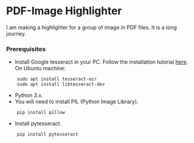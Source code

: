 # PDF-Image Highlighter
I am making a highlighter for a group of image in PDF files. It is a long journey.

### Prerequisites
* Install Google tesseract in your PC. Follow the installation tutorial [here](https://github.com/tesseract-ocr/tesseract/wiki#installation). On Ubuntu machine:
````
    sudo apt install tesseract-ocr
    sudo apt install libtesseract-dev
````
* Python 3.x.
* You will need to install PIL (Python Image Library).
````
    pip install pillow
````
* Install pytesseract.
````
    pip install pytesseract
````
